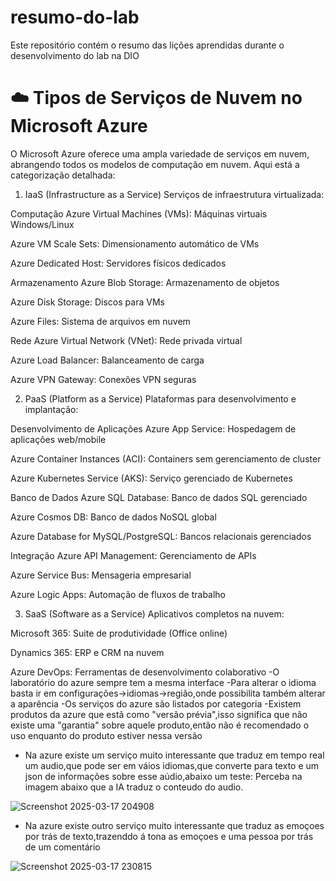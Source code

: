 # resumo-do-lab

Este repositório contém o resumo das lições aprendidas durante o desenvolvimento do lab na DIO

# ☁️ Tipos de Serviços de Nuvem no Microsoft Azure
O Microsoft Azure oferece uma ampla variedade de serviços em nuvem, abrangendo todos os modelos de computação em nuvem. Aqui está a categorização detalhada:

1. IaaS (Infrastructure as a Service)
Serviços de infraestrutura virtualizada:

Computação
Azure Virtual Machines (VMs): Máquinas virtuais Windows/Linux

Azure VM Scale Sets: Dimensionamento automático de VMs

Azure Dedicated Host: Servidores físicos dedicados

Armazenamento
Azure Blob Storage: Armazenamento de objetos

Azure Disk Storage: Discos para VMs

Azure Files: Sistema de arquivos em nuvem

Rede
Azure Virtual Network (VNet): Rede privada virtual

Azure Load Balancer: Balanceamento de carga

Azure VPN Gateway: Conexões VPN seguras

2. PaaS (Platform as a Service)
Plataformas para desenvolvimento e implantação:

Desenvolvimento de Aplicações
Azure App Service: Hospedagem de aplicações web/mobile

Azure Container Instances (ACI): Containers sem gerenciamento de cluster

Azure Kubernetes Service (AKS): Serviço gerenciado de Kubernetes

Banco de Dados
Azure SQL Database: Banco de dados SQL gerenciado

Azure Cosmos DB: Banco de dados NoSQL global

Azure Database for MySQL/PostgreSQL: Bancos relacionais gerenciados

Integração
Azure API Management: Gerenciamento de APIs

Azure Service Bus: Mensageria empresarial

Azure Logic Apps: Automação de fluxos de trabalho

3. SaaS (Software as a Service)
Aplicativos completos na nuvem:

Microsoft 365: Suite de produtividade (Office online)

Dynamics 365: ERP e CRM na nuvem

Azure DevOps: Ferramentas de desenvolvimento colaborativo
-O laboratório do azure sempre tem a mesma interface 
-Para alterar o idioma basta ir em configurações->idiomas->região,onde possibilita também alterar a aparência
-Os serviços do azure são listados por categoria
-Existem produtos da azure que estã como "versão prévia",isso significa que não existe uma "garantia" sobre aquele produto,então não é recomendado o uso enquanto do produto estiver nessa versão
- Na azure existe um serviço muito interessante que traduz em tempo real um audio,que pode ser em váios idiomas,que converte para texto e um json de informações sobre esse aúdio,abaixo um teste:
Perceba na imagem abaixo que a IA traduz o conteudo do audio.
  
![Screenshot 2025-03-17 204908](https://github.com/user-attachments/assets/0dd83010-babb-4039-8c41-6f8c2d49d0ce)

- Na azure existe outro serviço muito interessante que traduz as emoçoes por trás de texto,trazenddo á tona as emoçoes e uma pessoa por trás de um comentário

![Screenshot 2025-03-17 230815](https://github.com/user-attachments/assets/7c49ab55-68e0-4311-8135-956777a2a9ac)
